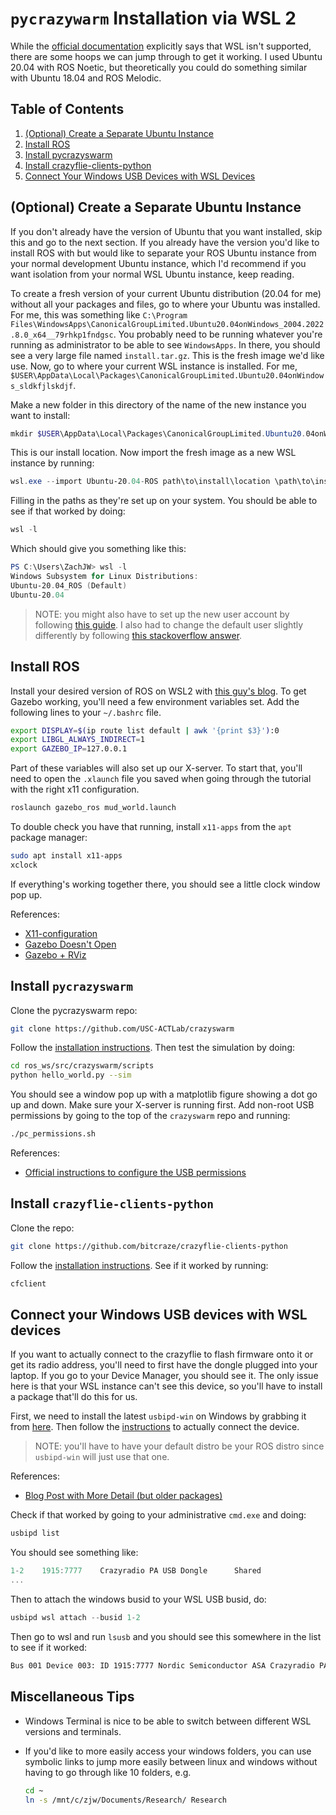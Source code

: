 # `pycrazywarm` Installation via WSL 2

While the [official documentation](https://crazyswarm.readthedocs.io/en/latest/installation.html)
explicitly says that WSL isn't supported, there are some hoops we can jump through to get it
working. I used Ubuntu 20.04 with ROS Noetic, but theoretically you could do something similar
with Ubuntu 18.04 and ROS Melodic.

## Table of Contents

1. [(Optional) Create a Separate Ubuntu Instance](#optional-create-a-separate-ubuntu-instance)
2. [Install ROS](#install-ros)
3. [Install pycrazyswarm](#install-pycrazyswarm)
4. [Install crazyflie-clients-python](#install-crazyflie-clients-pythoninstall)
5. [Connect Your Windows USB Devices with WSL Devices](#connect-your-windows-usb-devices-with-wsl-devices)

## (Optional) Create a Separate Ubuntu Instance

If you don't already have the version of Ubuntu that you want installed, skip this and
go to the next section. If you already have the version you'd like to install ROS with
but would like to separate your ROS Ubuntu instance from your normal development Ubuntu
instance, which I'd recommend if you want isolation from your normal WSL Ubuntu instance,
keep reading.

To create a fresh version of your current Ubuntu distribution (20.04 for me) without all your
packages and files, go to where your Ubuntu was installed. For me, this was something like
`C:\Program Files\WindowsApps\CanonicalGroupLimited.Ubuntu20.04onWindows_2004.2022.8.0_x64__79rhkp1fndgsc`. You probably need to be running whatever you're running as
administrator to be able to see `WindowsApps`. In there, you should see a very large file
named `install.tar.gz`. This is the fresh image we'd like use. Now, go to where your current
WSL instance is installed. For me, `$USER\AppData\Local\Packages\CanonicalGroupLimited.Ubuntu20.04onWindows_sldkfjlskdjf`.

Make a new folder in this directory of the name of the new instance you want to install:

```powershell
mkdir $USER\AppData\Local\Packages\CanonicalGroupLimited.Ubuntu20.04onWindows_ROS
```

This is our install location. Now import the fresh image as a new WSL instance by running:

```powershell
wsl.exe --import Ubuntu-20.04-ROS path\to\install\location \path\to\install.tar.gz
```

Filling in the paths as they're set up on your system. You should be able to see if that worked by doing:

```powershell
wsl -l
```

Which should give you something like this:

```powershell
PS C:\Users\ZachJW> wsl -l
Windows Subsystem for Linux Distributions:
Ubuntu-20.04_ROS (Default)
Ubuntu-20.04
```

> NOTE: you might also have to set up the new user account by following
> [this guide](https://www.cyberciti.biz/faq/create-a-user-account-on-ubuntu-linux/).
> I also had to change the default user slightly differently by following
> [this stackoverflow answer](https://askubuntu.com/a/1300672).

## Install ROS

Install your desired version of ROS on WSL2 with [this guy's blog](https://jack.kawell.us/posts/ros-windows-wsl2/).
To get Gazebo working, you'll need a few environment variables set. Add the following lines to your `~/.bashrc` file.

```bash
export DISPLAY=$(ip route list default | awk '{print $3}'):0
export LIBGL_ALWAYS_INDIRECT=1
export GAZEBO_IP=127.0.0.1
```

Part of these variables will also set up our X-server. To start that, you'll need to
open the `.xlaunch` file you saved when going through the tutorial with the right x11 configuration.

```bash
roslaunch gazebo_ros mud_world.launch
```

To double check you have that running, install `x11-apps` from the `apt` package manager:

```bash
sudo apt install x11-apps
xclock
```

If everything's working together there, you should see a little clock window pop up.

References:

- [X11-configuration](https://stackoverflow.com/questions/61110603/how-to-set-up-working-x11-forwarding-on-wsl2)
- [Gazebo Doesn't Open](https://answers.ros.org/question/301772/gazebo-command-doesnt-open-gazebo/)
- [Gazebo + RViz](https://www.youtube.com/watch?v=DW7l9LHdK5c)

## Install `pycrazyswarm`

Clone the pycrazyswarm repo:

```bash
git clone https://github.com/USC-ACTLab/crazyswarm 
```

Follow the [installation instructions](https://crazyswarm.readthedocs.io/en/latest/installation.html).
Then test the simulation by doing:

```bash
cd ros_ws/src/crazyswarm/scripts
python hello_world.py --sim
```

You should see a window pop up with a matplotlib figure showing a dot go up and down.
Make sure your X-server is running first.
Add non-root USB permissions by going to the top of the `crazyswarm` repo and running:

```bash
./pc_permissions.sh
```

References:

- [Official instructions to configure the USB permissions](https://www.bitcraze.io/documentation/repository/crazyflie-lib-python/master/installation/usb_permissions/)

## Install `crazyflie-clients-python`

Clone the repo:

```bash
git clone https://github.com/bitcraze/crazyflie-clients-python
```

Follow the [installation instructions](https://github.com/bitcraze/crazyflie-clients-python/blob/master/docs/installation/install.md#linux).
See if it worked by running:

```bash
cfclient
```

## Connect your Windows USB devices with WSL devices

If you want to actually connect to the crazyflie to flash firmware onto it or get its
radio address, you'll need to first have the dongle plugged into your laptop. If you
go to your Device Manager, you should see it. The only issue here is that your WSL
instance can't see this device, so you'll have to install a package that'll do this
for us.

First, we need to install the latest `usbipd-win` on Windows by grabbing it from
[here](https://github.com/dorssel/usbipd-win/releases). Then follow the
[instructions](https://github.com/dorssel/usbipd-win/wiki/WSL-support#wsl-setup) to
actually connect the device.

> NOTE: you'll have to have your default distro be your ROS distro since `usbipd-win` will
> just use that one.

References:

- [Blog Post with More Detail (but older packages)](https://devblogs.microsoft.com/commandline/connecting-usb-devices-to-wsl/)

Check if that worked by going to your administrative `cmd.exe` and doing:

```bash
usbipd list
```

You should see something like:

```powershell
1-2    1915:7777    Crazyradio PA USB Dongle      Shared 
...
```

Then to attach the windows busid to your WSL USB busid, do:

```powershell
usbipd wsl attach --busid 1-2
```

Then go to wsl and run `lsusb` and you should see this somewhere in the list to see if
it worked:

```bash
Bus 001 Device 003: ID 1915:7777 Nordic Semiconductor ASA Crazyradio PA USB Dongle
```

## Miscellaneous Tips

- Windows Terminal is nice to be able to switch between different WSL versions and terminals.
- If you'd like to more easily access your windows folders, you can use symbolic links to jump
  more easily between linux and windows without having to go through like 10 folders, e.g.

  ```bash
  cd ~ 
  ln -s /mnt/c/zjw/Documents/Research/ Research
  ```

